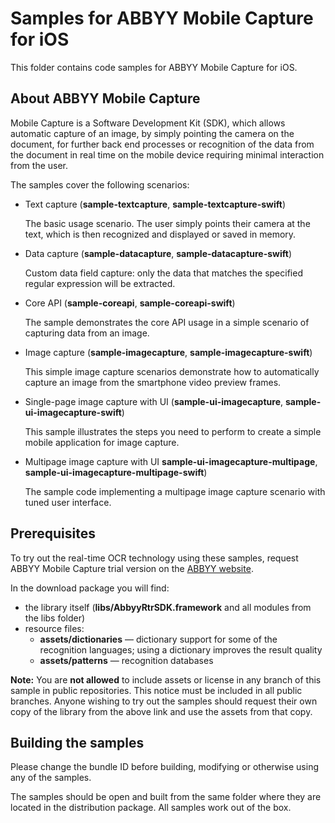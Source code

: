 
# Samples for ABBYY Mobile Capture for iOS

This folder contains code samples for ABBYY Mobile Capture for iOS.



## About ABBYY Mobile Capture

Mobile Capture is a Software Development Kit (SDK), which allows automatic capture of an image, by simply pointing the camera on the document, for further back end processes or recognition of the data from the document in real time on the mobile device requiring minimal interaction from the user.

The samples cover the following scenarios:

- Text capture (**sample-textcapture**, **sample-textcapture-swift**)

  The basic usage scenario. The user simply points their camera at the text, which is then recognized and displayed or saved in memory.

- Data capture (**sample-datacapture**, **sample-datacapture-swift**)

  Custom data field capture: only the data that matches the specified regular expression will be extracted.

- Core API (**sample-coreapi**, **sample-coreapi-swift**)

  The sample demonstrates the core API usage in a simple scenario of capturing data from an image.

- Image capture (**sample-imagecapture**, **sample-imagecapture-swift**)

  This simple image capture scenarios demonstrate how to automatically capture an image from the smartphone video preview frames.

- Single-page image capture with UI (**sample-ui-imagecapture**, **sample-ui-imagecapture-swift**)

  This sample illustrates the steps you need to perform to create a simple mobile application for image capture.
  
- Multipage image capture with UI **sample-ui-imagecapture-multipage**, **sample-ui-imagecapture-multipage-swift**)

  The sample code implementing a multipage image capture scenario with tuned user interface.

## Prerequisites

To try out the real-time OCR technology using these samples, request ABBYY Mobile Capture trial version on the [ABBYY website](http://www.abbyy.com/mobile-capture-sdk/#request-demo). 

In the download package you will find:

- the library itself (**libs/AbbyyRtrSDK.framework** and all modules from the libs folder)
- resource files:
  - **assets/dictionaries** — dictionary support for some of the recognition languages; using a dictionary improves the result quality
  - **assets/patterns** — recognition databases

**Note:** You are **not allowed** to include assets or license in any branch of this sample in public repositories. This notice must be included in all public branches. Anyone wishing to try out the samples should request their own copy of the library from the above link and use the assets from that copy.


## Building the samples

Please change the bundle ID before building, modifying or otherwise using any of the samples.

The samples should be open and built from the same folder where they are located in the distribution package. All samples work out of the box.